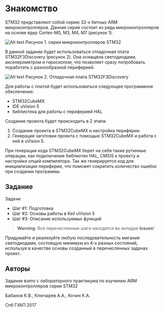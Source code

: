# Знакомство

STM32 представляют собой серию 32-х битных ARM микроконтроллеров. Данная серия состоит из ряда микроконтроллеров на основе ядер Cortex-M0, M3, M4, M7 (рисунок 1).

![Alt text](https://pp.userapi.com/c621511/v621511953/5d5a1/P33r5kZ1uzU.jpg)
Рисунок 1. серии микроконтроллеров STM32

В данной задании будет использоваться отладочная плата STM32F3Discovery (рисунок 2). Она оснащена светодиодами, акселерометром и гироскопом, что позволяет сразу попробовать поработать с разнообразной
периферией.

![Alt text](https://pp.userapi.com/c621511/v621511953/5d5bc/TIM4rprrHvk.jpg)
Рисунок 2. Отладочная плата STM32F3Discovery

Для работы с платой будет использоваться следующее программное
обеспечение:
* STM32CubeMX
* IDE uVision 5
* библиотека для работы с периферией HAL

Создание проекта будет происходить в 2 этапа:
1. Создание проекта в STM32CubeMX и настройка периферии.
2. Генерация заготовки проекта с помощью STM32CubeMX и работа с ней в
uVision 5.

При генерации кода STM32CubeMX берет на себя такие рутинные операции,
как подключение библиотек HAL, CMSIS к проекту и настройки опций компилятора. Так же генерируется код для инициализации периферии, что поможет сократить количество ошибок при создании программы.

## Задание

Задачи:
* Шаг #1: Подготовка
* Шаг #2: Основы работы в Keil uVision 5
* Шаг #3: Описание используемых функций

> **Warning**: Все перечисленные шаги находятся во вкладке **Issues**!

Придумайте и реализуйте любую последовательность мигания светодиодами, состоящую минимум из 4-х разных состояний, используя в качестве основы созданный в перечисленных задачах проект.

## Авторы

Задание взято с лабораторного практикума по изучению ARM микроконтроллеров серии STM32

Бабанов К.В., Ключарев А.А., Кочин К.А.

Спб ГУАП 2017
